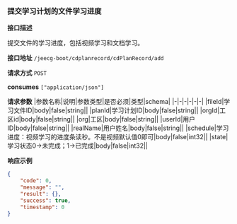 
### 提交学习计划的文件学习进度

**接口描述** 

提交文件的学习进度，包括视频学习和文档学习。

**接口地址** `/jeecg-boot/cdplanrecord/cdPlanRecord/add`

**请求方式** `POST`

**consumes** `["application/json"]`

**请求参数**
|参数名称|说明|参数类型|是否必须|类型|schema|
|-|-|-|-|-|-|
|fileId|学习文件ID|body|false|string||
|planId|学习计划ID|body|false|string||
|orgId|工区id|body|false|string||
|org|工区|body|false|string||
|userId|用户ID|body|false|string||
|realName|用户姓名|body|false|string||
|schedule|学习进度：视频学习的进度条读秒。不是视频默认值0即可|body|false|int32||
|state|学习状态0->未完成；1->已完成|body|false|int32||

**响应示例**
```json
{
    "code": 0,
    "message": "",
    "result": {},
    "success": true,
    "timestamp": 0
}
```
